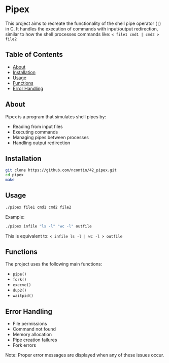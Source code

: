 # Pipex

This project aims to recreate the functionality of the shell pipe operator (`|`) in C. It handles the execution of commands with input/output redirection, similar to how the shell processes commands like: `< file1 cmd1 | cmd2 > file2`

## Table of Contents

- [About](#about)
- [Installation](#installation)
- [Usage](#usage)
- [Functions](#functions)
- [Error Handling](#error-handling)

## About

Pipex is a program that simulates shell pipes by:

- Reading from input files
- Executing commands
- Managing pipes between processes
- Handling output redirection

## Installation

```bash
git clone https://github.com/ncontin/42_pipex.git
cd pipex
make
```

## Usage

```bash
./pipex file1 cmd1 cmd2 file2
```

Example:

```bash
./pipex infile "ls -l" "wc -l" outfile
```

This is equivalent to: `< infile ls -l | wc -l > outfile`

## Functions

The project uses the following main functions:

- `pipe()`
- `fork()`
- `execve()`
- `dup2()`
- `waitpid()`

## Error Handling

- File permissions
- Command not found
- Memory allocation
- Pipe creation failures
- Fork errors

Note: Proper error messages are displayed when any of these issues occur.
